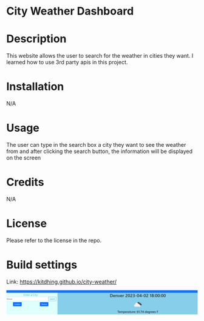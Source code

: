 # City Weather Dashboard

# Description

This website allows the user to search for the weather in cities they want. I learned how to use 3rd party apis in this project.

# Installation

N/A

# Usage

The user can type in the search box a city they want to see the weather from and after clicking the search button, the information will be displayed on the screen

# Credits

N/A

# License

Please refer to the license in the repo.

# Build settings

Link: https://kitdhing.github.io/city-weather/

![image](/assets/weather.png)